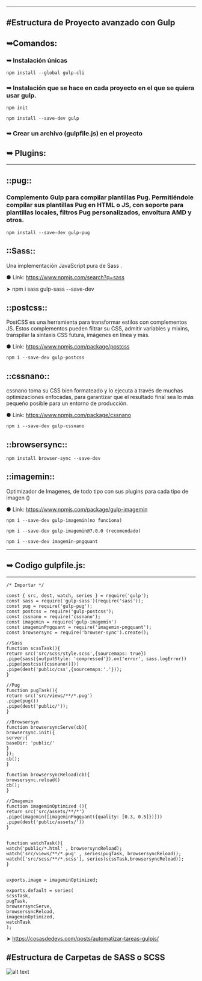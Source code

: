 ----------------------------------------
#Estructura de Proyecto avanzado con Gulp
----------------------------------------
## ➥Comandos:

### ➥ Instalación únicas

```shell
npm install --global gulp-cli
```

### ➥ Instalación que se hace en cada proyecto en el que se quiera usar gulp.

```shell
npm init
```

```shell
npm install --save-dev gulp
```

### ➥ Crear un archivo (gulpfile.js) en el proyecto

## ➥ Plugins:

----------------------------------------

## ::pug::

### Complemento Gulp para compilar plantillas Pug. Permitiéndole compilar sus plantillas Pug en HTML o JS, con soporte para plantillas locales, filtros Pug       personalizados, envoltura AMD y otros.

```shell
npm install --save-dev gulp-pug
```
## ::Sass::

Una implementación JavaScript pura de Sass .

● Link: https://www.npmjs.com/search?q=sass

➤ npm i sass gulp-sass --save-dev

## ::postcss::

PostCSS es una herramienta para transformar estilos con complementos JS. Estos complementos pueden filtrar su CSS, admitir variables y mixins, transpilar la sintaxis CSS futura, imágenes en línea y más.

● Link: https://www.npmjs.com/package/postcss

```shell
npm i --save-dev gulp-postcss
```
## ::cssnano::

cssnano toma su CSS bien formateado y lo ejecuta a través de muchas optimizaciones enfocadas, para garantizar que el resultado final sea lo más pequeño posible para un entorno de producción.

● Link: https://www.npmjs.com/package/cssnano

```shell
npm i --save-dev gulp-cssnano 
```
## ::browsersync::

```shell
npm install browser-sync --save-dev
```
## ::imagemin::

Optimizador de Imagenes, de todo tipo con sus plugins para cada tipo de imagen ()

● Link: https://www.npmjs.com/package/gulp-imagemin
```shell
npm i --save-dev gulp-imagemin(no funciona)
```

```shell
npm i --save-dev gulp-imagemin@7.0.0 (recomendado)
```

```shell
npm i --save-dev imagemin-pngquant
```


----------------------------------------
## ➥ Codigo gulpfile.js:
----------------------------------------
```shell
/* Importar */

const { src, dest, watch, series } = require('gulp');
const sass = require('gulp-sass')(require('sass'));
const pug = require('gulp-pug');
const postcss = require('gulp-postcss');
const cssnano = require('cssnano');
const imagemin = require('gulp-imagemin') 
const imageminPngquant = require('imagemin-pngquant');
const browsersync = require('browser-sync').create();

//Sass
function scssTask(){
return src('src/scss/style.scss',{sourcemaps: true})
.pipe(sass({outputStyle: 'compressed'}).on('error', sass.logError))
.pipe(postcss([cssnano()]))
.pipe(dest('public/css',{sourcemaps:'.'}));
}

//Pug
function pugTask(){
return src('src/views/**/*.pug')
.pipe(pug())
.pipe(dest('public/'));
}

//Browsersyn
function browsersyncServe(cb){
browsersync.init({
server:{
baseDir: 'public/'
}
});
cb();
}

function browsersyncReload(cb){
browsersync.reload()
cb();  
}

//Imagemin
function imageminOptimized (){
return src('src/assets/**/*')
.pipe(imagemin([imageminPngquant({quality: [0.3, 0.5]})]))
.pipe(dest('public/assets/'))
}


function watchTask(){
watch('public/*.html' , browsersyncReload);
watch('src/views/**/*.pug' , series(pugTask, browsersyncReload));
watch(['src/scss/**/*.scss'], series(scssTask,browsersyncReload));
}


exports.image = imageminOptimized;

exports.default = series(
scssTask,
pugTask,
browsersyncServe,
browsersyncReload, 
imageminOptimized,
watchTask
);
```

➤ https://cosasdedevs.com/posts/automatizar-tareas-gulpjs/


#Estructura de Carpetas de SASS o SCSS
----------------------------------------

![alt text](https://i.ibb.co/syJTKMk/Ficheros-SCSS.png)


